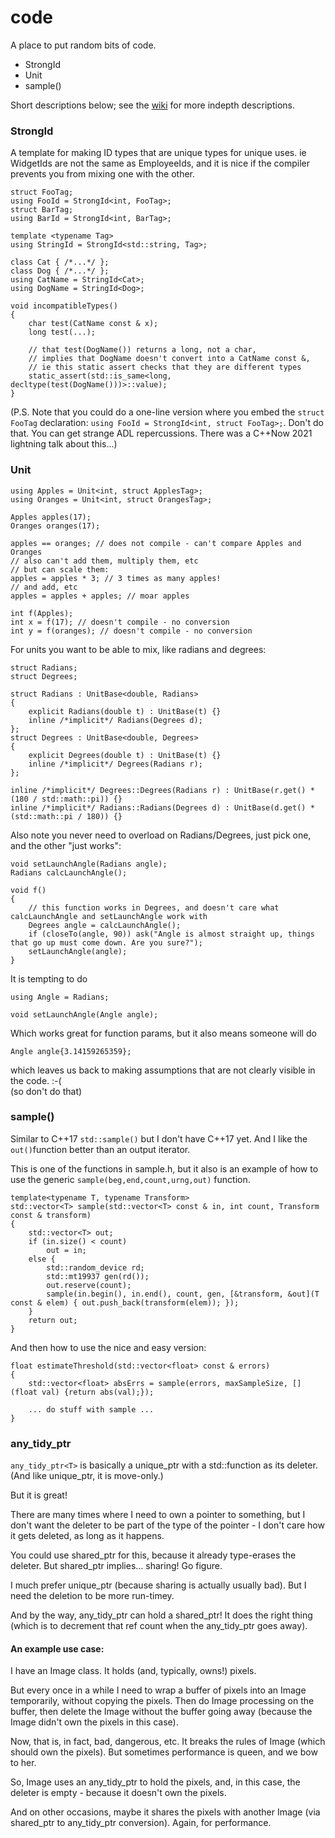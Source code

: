 # code

A place to put random bits of code.

- StrongId
- Unit
- sample()

Short descriptions below; see the [wiki](wiki) for more indepth descriptions.


### StrongId

A template for making ID types that are unique types for unique uses. ie WidgetIds are not the same as EmployeeIds, and it is nice if the compiler prevents you from mixing one with the other.


    struct FooTag;
    using FooId = StrongId<int, FooTag>;
    struct BarTag;
    using BarId = StrongId<int, BarTag>;
    
    template <typename Tag>
    using StringId = StrongId<std::string, Tag>;
    
    class Cat { /*...*/ };
    class Dog { /*...*/ };
    using CatName = StringId<Cat>;
    using DogName = StringId<Dog>;
    
    void incompatibleTypes()
    {
        char test(CatName const & x);
        long test(...);

        // that test(DogName()) returns a long, not a char,
        // implies that DogName doesn't convert into a CatName const &,
        // ie this static assert checks that they are different types
        static_assert(std::is_same<long, decltype(test(DogName()))>::value);
    }

(P.S. Note that you could do a one-line version where you embed the `struct FooTag` declaration: `using FooId = StrongId<int, struct FooTag>;`. Don't do that. You can get strange ADL repercussions. There was a C++Now 2021 lightning talk about this...)

### Unit

    using Apples = Unit<int, struct ApplesTag>;
    using Oranges = Unit<int, struct OrangesTag>;
    
    Apples apples(17);
    Oranges oranges(17);
    
    apples == oranges; // does not compile - can't compare Apples and Oranges
    // also can't add them, multiply them, etc
    // but can scale them:
    apples = apples * 3; // 3 times as many apples!
    // and add, etc
    apples = apples + apples; // moar apples

    int f(Apples);
    int x = f(17); // doesn't compile - no conversion
    int y = f(oranges); // doesn't compile - no conversion
    
For units you want to be able to mix, like radians and degrees:

    struct Radians;
    struct Degrees;

    struct Radians : UnitBase<double, Radians>
    {
        explicit Radians(double t) : UnitBase(t) {}
        inline /*implicit*/ Radians(Degrees d);
    };
    struct Degrees : UnitBase<double, Degrees>
    {
        explicit Degrees(double t) : UnitBase(t) {}
        inline /*implicit*/ Degrees(Radians r);
    };

    inline /*implicit*/ Degrees::Degrees(Radians r) : UnitBase(r.get() * (180 / std::math::pi)) {}
    inline /*implicit*/ Radians::Radians(Degrees d) : UnitBase(d.get() * (std::math::pi / 180)) {}

Also note you never need to overload on Radians/Degrees, just pick one, and the other "just works":

   
    void setLaunchAngle(Radians angle);
    Radians calcLaunchAngle();
    
    void f()
    {
        // this function works in Degrees, and doesn't care what calcLaunchAngle and setLaunchAngle work with
        Degrees angle = calcLaunchAngle();
        if (closeTo(angle, 90)) ask("Angle is almost straight up, things that go up must come down. Are you sure?");
        setLaunchAngle(angle);
    }

It is tempting to do

    using Angle = Radians;
    
    void setLaunchAngle(Angle angle);
    
Which works great for function params, but it also means someone will do

    Angle angle{3.14159265359};

which leaves us back to making assumptions that are not clearly visible in the code. :-(  
(so don't do that)


### sample()

Similar to C++17 `std::sample()` but I don't have C++17 yet.  And I like the `out()`function better than an output iterator.

This is one of the functions in sample.h, but it also is an example of how to use the generic `sample(beg,end,count,urng,out)` function.

    template<typename T, typename Transform>
    std::vector<T> sample(std::vector<T> const & in, int count, Transform const & transform)
    {
        std::vector<T> out;
        if (in.size() < count)
            out = in;
        else {
            std::random_device rd;
            std::mt19937 gen(rd());
            out.reserve(count);
            sample(in.begin(), in.end(), count, gen, [&transform, &out](T const & elem) { out.push_back(transform(elem)); });
        }
        return out;
    }

And then how to use the nice and easy version:

    float estimateThreshold(std::vector<float> const & errors)
    {
        std::vector<float> absErrs = sample(errors, maxSampleSize, [](float val) {return abs(val);});
        
        ... do stuff with sample ...
    }

### any_tidy_ptr

`any_tidy_ptr<T>` is basically a unique_ptr with a std::function as its deleter. (And like unique_ptr, it is move-only.)

But it is great!

There are many times where I need to own a pointer to something, but I don't want the deleter to be part of the type of the pointer - I don't care how it gets deleted, as long as it happens.

You could use shared_ptr for this, because it already type-erases the deleter.  But shared_ptr implies... sharing! Go figure.

I much prefer unique_ptr (because sharing is actually usually bad). But I need the deletion to be more run-timey.

And by the way, any_tidy_ptr can hold a shared_ptr! It does the right thing (which is to decrement that ref count when the any_tidy_ptr goes away).

#### An example use case:

I have an Image class. It holds (and, typically, owns!) pixels.

But every once in a while I need to wrap a buffer of pixels into an Image temporarily, without copying the pixels.  Then do Image processing on the buffer, then delete the Image without the buffer going away (because the Image didn't own the pixels in this case).

Now, that is, in fact, bad, dangerous, etc. It breaks the rules of Image (which should own the pixels).  But sometimes performance is queen, and we bow to her.

So, Image uses an any_tidy_ptr to hold the pixels, and, in this case, the deleter is empty - because it doesn't own the pixels.

And on other occasions, maybe it shares the pixels with another Image (via shared_ptr to any_tidy_ptr conversion). Again, for performance.


